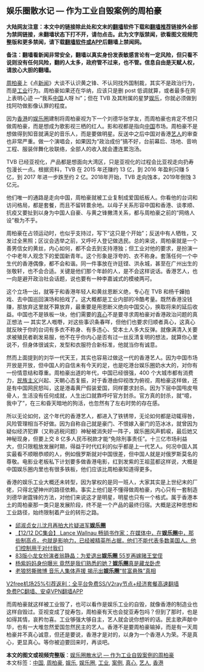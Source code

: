  <h2>娱乐圈散水记 — 作为工业自毁案例的周柏豪</h2> <p class="notice"><b>大陆网友注意：本文中的链接除此处和文末的<a href="https://github.com/bannedbook/fanqiang" >翻墙</a>软件下载和<a href="https://github.com/killgcd/justmysocks/blob/master/README.md">翻墙推荐</a>链接外全部为禁网链接，未翻墙状态下打不开，请勿点击。此为文字版禁闻，欲看图文视频完整版和更多禁闻，请下载<a href="https://github.com/bannedbook/fanqiang">翻墙软件或APP</a>后翻墙上禁闻网。</p><p>备注：翻墙看新闻非常安全，翻墙以真实身份发表敏感言论有一定风险，但只看不说则没有任何风险，翻的人太多，政府管不过来，也不管。信息自由是天赋人权，请放心大胆的翻墙。</b></p>  <div class="entry">  <p><a href="https://www.bannedbook.org/bnews/tag/%E5%91%A8%E6%9F%8F%E8%B1%AA/" class="st_tag internal_tag" rel="tag" title="标签 周柏豪 下的日志">周柏豪</a>上《点<span class='wp_keywordlink_affiliate'><a href="https://www.bannedbook.org/" title="新闻">新闻</a></span>》大谈不认识黄之锋、不认同找外国制裁，其实不是政治行为，而是<a href="https://www.bannedbook.org/bnews/tag/%E5%B7%A5%E4%B8%9A/" class="st_tag internal_tag" rel="tag" title="标签 工业 下的日志">工业</a>行为。周柏豪如果还在华纳，应该只是删 post 低调就算，或者最多在网上表明心迹 —“我系<span class='wp_keywordlink_affiliate'><a href="https://www.bannedbook.org/" title="中国" target="_blank">中国</a></span>人呀 hi”；但在 TVB 及其附属的星梦<a href="https://www.bannedbook.org/bnews/tag/%e5%a8%b1%e4%b9%90/" class="st_tag internal_tag" rel="tag" title="标签 娱乐 下的日志">娱乐</a>，你就必须做到找阿叻做影像认罪的程度。</p> <p>因为<a href="https://www.bannedbook.org/bnews/tag/%e9%a6%99%e6%b8%af/" class="st_tag internal_tag" rel="tag" title="标签 香港 下的日志">香港</a>的<a href="https://www.bannedbook.org/bnews/tag/%e5%a8%b1%e4%b9%90%e5%9c%88/" class="st_tag internal_tag" rel="tag" title="标签 娱乐圈 下的日志">娱乐圈</a>建制将周柏豪视为下一个刘德华张学友，而周柏豪也肯定不想只做周柏豪，而是想成为歌影视三栖的红人。影和视都是指向<a href="https://www.bannedbook.org/bnews/tag/%E4%B8%AD%E5%9B%BD/" class="st_tag internal_tag" rel="tag" title="标签 中国 下的日志">中国</a>市场。周柏豪不是想做得到知音就满足的音乐人，而是要做明星。反送中之后中国对香港<a href="https://www.bannedbook.org/bnews/tag/%e8%89%ba%e4%ba%ba/" class="st_tag internal_tag" rel="tag" title="标签 艺人 下的日志">艺人</a>的审查也非常严重。做一个演唱会，如果因为“政治成份”搞不好，台前幕后、场地、音响工程、服装伴舞化妆联络，全部人的收入就会遭连累泡汤。</p>  <p>TVB 已经亚视化，产品都是想面向大湾区，只是亚视化的过程会比亚视走向扔寿包漫长一点。根据资料，TVB 在 2015 年还赚约 13 亿，到 2016 年盈利只赚 5 亿，到 2017 年进一步跌至约 2 亿。2018年开始，TVB 走向蚀本，2019年倒蚀 3 亿元。</p> <p>他们唯一的通路是走向中国，周柏豪就被工业复制成爱国纸板人。你看他的台词和访问格局，都是套餐，而且不留转睘余地。以母子关系形容中国和香港、谈孝顺、抗疫又要扯到以身为中国人自豪、与黄之锋撇清关系，都与周柏豪之前的“网络人设”极为不乎。</p>  <p>周柏豪在占领运动时，也似乎支持过，写下“这只是个开始”；反送中有人牺牲，又发过全黑照；区议会选举之前，又呼吁人登记做选民。总的来说，周柏豪就是一个善男信女的黄丝，内心如何，都不会去到支持港独；但工业对他的要求，是扮演一个中老年人观念下的爱国新青年。这个形象是浮夸的、衣不称身。套落任何一个中生代的香港偶像，都不会和谐。同一件事放在许廷铿、洪永城，甚至在广州出生的张敬轩，也不会合适。关键是他们那个年龄的人，是不会这样说话。香港艺人，也一向是避开政治社会话题，说也要有一种李嘉诚式的模棱两可。</p> <p>这个立场一出，就等于和香港年轻人和黄丝恩断义绝，专心在 TVB 和杨千嬅拍戏、去中国巡回演场和拍戏了。这大概都是工业内部的冷酷考量。既然香港没钱赚，那放弃这里就不算放弃，最重要是用恩断义绝向中国交心，换取将来的延后收益。中国也不是铁板一块，他们需要的<a href="https://www.bannedbook.org/bnews/tag/%E7%9C%9F%E5%BF%83/" class="st_tag internal_tag" rel="tag" title="标签 真心 下的日志">真心</a>不是要寻求周柏豪对香港政治问题的真正想法 — 其实艺人嘅嘢，对这些事识条春咩，但他们也要求归顺者真心，这真心就反映于你的台词有多衣不称身、有多违心、受本土人多大反弹。就像满清入关要求被殖民者剃发易服，他不在乎你内心是否有过一丝反清复明的想法，就算你心里说不，但身体很诚实，发型和衣服符合新标准，他就当你有诚意。</p>  <p>然而上面提到的刘华一代天王，其实也容易过做这一代的香港艺人。因为中国市场开放是开放，但中国人的自信未有今天的足，也是吃港台娱乐圈奶水大的，对你有一份情意结和尊重。周柏豪出道的年代，中国已经很强，400 个大城市都有消费力，<span class='wp_keywordlink'><a href="https://www.bannedbook.org/forum11/topic333.html" title="禁片：民族主义和三座大山" target="_blank">民族主义</a></span>兴起、天朝心态复振，对于香港由仰视改为俯视，周柏豪这样做，还是有中国网民怒叫，这是港毒黄尸假装爱国，同样要求封杀。因为下层中国甩皮甩骨人，生活没有任何成就，人生出口就靠呼吁官方封杀。官方真的封杀，就“噫，我中了”，在三和昏天暗地的狗活，也忽然有了左右时势的存在感。</p> <p>所以无论如何，这个年代的香港艺人，都进入了铁锈带，无论如何都是动辄得咎，风险管理相当不好做。因为自称自己就是豪门、不恨嫁入豪门的范冰冰，就曾因为疑似经济犯罪（又称逃税问题）神秘被消失好一阵子，娱乐圈风声鹤唳，最后她又神秘现身，但要上交 8 亿多人民币税款才能“免除刑事责任”。十三亿市场利益大，但只限粗放发展时期，得益于时代红利的似乎都是上一代艺人。何况中国人其实最看不顺眼恭顺的人，例如俄罗斯就对中国很差，但中国人就是对俄罗斯莫名的尊敬。电影业老板私下计划要多做香港电影，红到发紫的王祖蓝都这样说，大概是中国娱乐圈内里也有很多铁板，他们应该比周柏豪知道得更多。</p>  <p>香港的娱乐工业大概还未转型，因为掌权的是同一班人，大家其实是上世纪末的厂佬，只得北望神州的路径依赖。事实上他们是不懂得做周柏豪，内心只有一套制造刘德华谢霆锋的方法，对他们来说这才是明星，明星也只有一个格式。属于香港本土的周柏豪那一类只是发展阶段，终不是一个产品的最终归宿。大概是这种思想和工业路径，始终限制着产业的转形之路。</p> <ul class='op-related-articles' title='相关阅读'> <li><a href='https://www.bannedbook.org/bnews/yule/20201223/1453058.html' target='_blank'>邱淑贞女儿沈月再拍大片疑进军<b>娱乐圈</b></a></li> <li><a href='https://www.bannedbook.org/bnews/bannedvideo/20201215/1447935.html' target='_blank'>【12/12 DC集会】 Lance Wallnau  畅销书作家：在媒体中，在<b>娱乐圈</b>中，那些制高点，也就是影响力，已经被精英所占据，他们不能代表多数美国人。他们控制用于对付我们</a></li> <li><a href='https://www.bannedbook.org/bnews/yule/20201214/1447221.html' target='_blank'>83版小龙女扮演者翁静晶：为爱退出<b>娱乐圈</b> 55岁再嫁赌王堂侄</a></li> <li><a href='https://www.bannedbook.org/bnews/yule/20201126/1437336.html' target='_blank'>杨紫妈妈身份曝光 竟然是我们熟悉的她？<b>娱乐圈</b>真是藏龙卧虎</a></li> <li><a href='https://www.bannedbook.org/bnews/yule/20201125/1436717.html' target='_blank'>老狼怒撕微博 音乐人集体声援 揭示出<b>娱乐圈</b>“贫富悬殊”真相</a></li> </ul> <p class="texttj"> <a href="https://github.com/bannedbook/fanqiang/wiki/V2ray%E6%9C%BA%E5%9C%BA" target="_blank">V2free机场25%引荐返利：全平台免费SS/V2ray节点+经济套餐高速翻墙</a><br/> <a href="https://github.com/bannedbook/fanqiang/wiki/%E7%A6%81%E9%97%BB%E7%BD%91%E5%AE%89%E5%8D%93%E7%BF%BB%E5%A2%99%E6%96%B0%E9%97%BBAPP" target="_blank">免费PC翻墙、安卓VPN翻墙APP</a></p><p>而周柏豪就这样被工业毁了，也可以看作是娱乐工业的自毁，就像香港的制造业也这样自毁过。亚视变成了掟寿包，周柏豪有天也会掟亚寿包吗？但到了那时，也是如得其情，哀矜勿喜。工业够强大够自主，艺人就会说你想听的话。民主歌声献中华，也有一大堆忽然爱国忽然民主的艺人。香港不是要周柏豪输掉，而是有一天周柏豪并不真心诚意，但还是要说，香港才是对的，以身为一个香港人为荣。不是真心，更显真心。等你被迫要回来时，再谈吧。</p><a name='sharetosocial'></a>       <div><b>本文的图文或视频完整版</b>：<a href='https://www.bannedbook.org/bnews/comments/20201224/1453692.html'>娱乐圈散水记 — 作为工业自毁案例的周柏豪</a></div>  </div><!--END ENTRY--> <div class="postfooter"> <div>本文标签：<a href="https://www.bannedbook.org/bnews/tag/%E4%B8%AD%E5%9B%BD/" rel="tag">中国</a>, <a href="https://www.bannedbook.org/bnews/tag/%E5%91%A8%E6%9F%8F%E8%B1%AA/" rel="tag">周柏豪</a>, <a href="https://www.bannedbook.org/bnews/tag/%e5%a8%b1%e4%b9%90/" rel="tag">娱乐</a>, <a href="https://www.bannedbook.org/bnews/tag/%e5%a8%b1%e4%b9%90%e5%9c%88/" rel="tag">娱乐圈</a>, <a href="https://www.bannedbook.org/bnews/tag/%E5%B7%A5%E4%B8%9A/" rel="tag">工业</a>, <a href="https://www.bannedbook.org/bnews/tag/%E6%A1%88%E4%BE%8B/" rel="tag">案例</a>, <a href="https://www.bannedbook.org/bnews/tag/%E7%9C%9F%E5%BF%83/" rel="tag">真心</a>, <a href="https://www.bannedbook.org/bnews/tag/%e8%89%ba%e4%ba%ba/" rel="tag">艺人</a>, <a href="https://www.bannedbook.org/bnews/tag/%e9%a6%99%e6%b8%af/" rel="tag">香港</a></div>  </div><!--END POSTFOOTER--> 